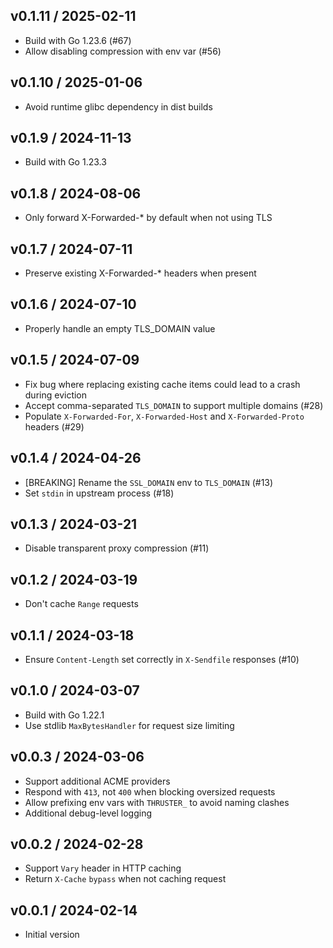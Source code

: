 ## v0.1.11 / 2025-02-11

* Build with Go 1.23.6 (#67)
* Allow disabling compression with env var (#56)

## v0.1.10 / 2025-01-06

* Avoid runtime glibc dependency in dist builds

## v0.1.9 / 2024-11-13

* Build with Go 1.23.3

## v0.1.8 / 2024-08-06

* Only forward X-Forwarded-* by default when not using TLS

## v0.1.7 / 2024-07-11

* Preserve existing X-Forwarded-* headers when present

## v0.1.6 / 2024-07-10

* Properly handle an empty TLS_DOMAIN value

## v0.1.5 / 2024-07-09

* Fix bug where replacing existing cache items could lead to a crash during
  eviction
* Accept comma-separated `TLS_DOMAIN` to support multiple domains (#28)
* Populate `X-Forwarded-For`, `X-Forwarded-Host` and `X-Forwarded-Proto`
  headers (#29)

## v0.1.4 / 2024-04-26

* [BREAKING] Rename the `SSL_DOMAIN` env to `TLS_DOMAIN` (#13)
* Set `stdin` in upstream process (#18)

## v0.1.3 / 2024-03-21

* Disable transparent proxy compression (#11)

## v0.1.2 / 2024-03-19

* Don't cache `Range` requests

## v0.1.1 / 2024-03-18

* Ensure `Content-Length` set correctly in `X-Sendfile` responses (#10)

## v0.1.0 / 2024-03-07

* Build with Go 1.22.1
* Use stdlib `MaxBytesHandler` for request size limiting

## v0.0.3 / 2024-03-06

* Support additional ACME providers
* Respond with `413`, not `400` when blocking oversized requests
* Allow prefixing env vars with `THRUSTER_` to avoid naming clashes
* Additional debug-level logging

## v0.0.2 / 2024-02-28

* Support `Vary` header in HTTP caching
* Return `X-Cache` `bypass` when not caching request

## v0.0.1 / 2024-02-14

* Initial version
